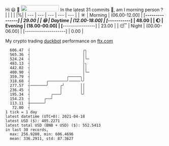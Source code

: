 Hi :smiley: :wave: <img src="https://jojoee.jojoee.com/api/utcnow" width="120" height="20">
In the latest 31 commits :bug:, am I morning person ? 
| | | | |%|
| --- | --- | --- | --- | --- |
| :sunny: | Morning | (06.00-12.00] | [*****---------------] | 29.00 |
| :satisfied: | Daytime | (12.00-18.00] | [*********-----------] | 48.00 |
| :moon: | Evening | (18.00-00.00] | [****----------------] | 23.00 |
| :sleeping: | Night | (00.00-06.00] | [--------------------] | 0.00 |

My crypto trading [duckbot](https://github.com/jojoee/duckbot) performance on [ftx.com](https://ftx.com/#a=13144711)
```
  606.47  ┤                       ╭╮
  565.36  ┤                       ││
  524.24  ┤                       │╰─
  483.13  ┤                       │╮
  442.02  ┤                       ││
  400.90  ┤                       │╰─
  359.79  ┤                ╭─────╮│
  318.68  ┤       ╭────────╯─────╰╯
  277.57  ┤───────╯     ╭╯       ││
  236.45  ┤             │        ││
  195.34  ┤         ╭───╯        ╰╯
  154.23  ┤      ╭──╯
  113.11  ┼──────╯
   72.00  ┤
1 tick = 1 day
latest datetime (UTC+0): 2021-04-18
latest USD ($): 405.2271
latest total USD (BNB + USD) ($): 552.5413
in last 30 records,
  max: 256.9280, min: 606.4696
  mean: 336.2911, std: 87.3627
``` 


